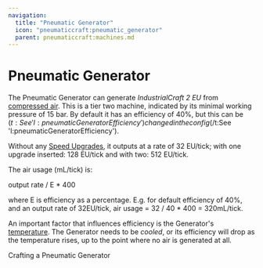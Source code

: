 ```yaml
---
navigation:
  title: "Pneumatic Generator"
  icon: "pneumaticcraft:pneumatic_generator"
  parent: pneumaticcraft:machines.md
---
```


# Pneumatic Generator

The Pneumatic Generator can generate *IndustrialCraft 2 EU* from [compressed air](../pressure.md). This is a tier two machine, indicated by its minimal working pressure of 15 bar. By default it has an efficiency of 40%, but this can be <Color hex="#880">$(t:See 'I:pneumaticGeneratorEfficiency')changed in the config$(/t:See 'I:pneumaticGeneratorEfficiency')</Color>.

Without any [Speed Upgrades](../upgrades.md#speed), it outputs at a rate of 32 EU/tick; with one upgrade inserted: 128 EU/tick and with two: 512 EU/tick.

<ItemImage id="pneumaticcraft:pneumatic_generator" />

The air usage (mL/tick) is:

<Color hex="#272">  output rate / E * 400</Color>

where <Color hex="#272">E</Color> is efficiency as a percentage. E.g. for default efficiency of 40%, and an output rate of 32EU/tick, air usage = <Color hex="#272">32 / 40 * 400 = 320mL/tick</Color>.

An important factor that influences efficiency is the Generator's [temperature](../heat.md). The Generator needs to be *cooled*, or its efficiency will drop as the temperature rises, up to the point where no air is generated at all.

Crafting a Pneumatic Generator

<Recipe id="pneumaticcraft:pneumatic_generator" />

